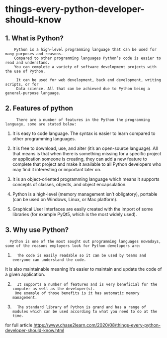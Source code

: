 # things-every-python-developer-should-know

## 1. What is Python?
        Python is a high-level programming language that can be used for many purposes and reasons. 
        Compared to other programming languages Python’s code is easier to read and understand. 
        You can complete a variety of software development projects with the use of Python. 
 
         It can be used for web development, back end development, writing scripts, or for 
         Data science. All that can be achieved due to Python being a general-purpose language. 
 
## 2. Features of python
         There are a number of features in the Python the programming language, some are stated below:

1.  It is easy to code language. The syntax is easier to learn compared to other programming languages.

2. It is free to download, use, and alter (it’s an open-source language). 
   All that means is that when there is something missing for a specific project or 
   application someone is creating, they can add a new feature to complete that project
   and make it available to all Python developers who may find it interesting or important later on.

3.  It is an object-oriented programming language which means it supports concepts 
    of classes, objects, and object encapsulation.

4. Python is a high-level (memory management isn’t obligatory), 
 portable (can be used on Windows, Linux, or Mac platform).

5.  Graphical User Interfaces are easily created with the import of some libraries (for example PyQt5, which is the most widely used).
 
## 3. Why use Python?
      Python is one of the most sought out programming languages nowadays, some of the reasons employers look for Python developers are:

1.       The code is easily readable so it can be used by teams and everyone can understand the code.
It is also maintainable meaning it’s easier to maintain and update the code of a given application.

2.       It supports a number of features and is very beneficial for the computer as well as the developer(s).
        One example of those benefits is it has automatic memory management.

3.       The standard library of Python is grand and has a range of modules which can be used according to what you need to do at the time.

for full article https://www.chase2learn.com/2020/08/things-every-python-developer-should-know.html
